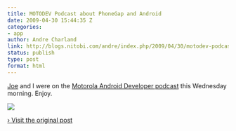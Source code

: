```yaml
---
title: MOTODEV Podcast about PhoneGap and Android
date: 2009-04-30 15:44:35 Z
categories:
- app
author: Andre Charland
link: http://blogs.nitobi.com/andre/index.php/2009/04/30/motodev-podcast-about-phonegap-and-android/
status: publish
type: post
format: html
---
```


[Joe](http://blogs.nitobi.com/joe) and I were on the [Motorola Android Developer podcast](http://www.blogtalkradio.com/motodev/2009/04/29/MOTODEV-Android-Podcast-with-PhoneGap) this Wednesday morning. Enjoy.

![](http://counters.gigya.com/wildfire/IMP/CXNID=2000002.11NXC/bT*xJmx*PTEyNDExMjgxMzExMTMmcHQ9MTI*MTEyODEzNDk1MCZwPTQ1MDk3MiZkPSZnPTImdD*mb2Y9MA==.gif)

[› Visit the original post](http://blogs.nitobi.com/andre/index.php/2009/04/30/motodev-podcast-about-phonegap-and-android/)
